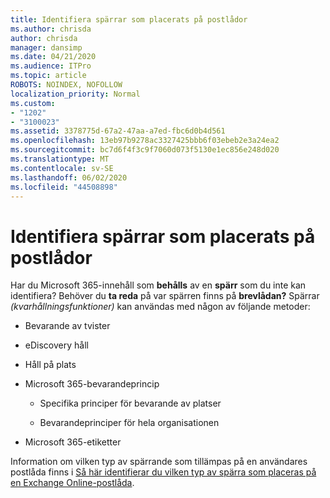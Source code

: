 ```yaml
---
title: Identifiera spärrar som placerats på postlådor
ms.author: chrisda
author: chrisda
manager: dansimp
ms.date: 04/21/2020
ms.audience: ITPro
ms.topic: article
ROBOTS: NOINDEX, NOFOLLOW
localization_priority: Normal
ms.custom:
- "1202"
- "3100023"
ms.assetid: 3378775d-67a2-47aa-a7ed-fbc6d0b4d561
ms.openlocfilehash: 13eb97b9278ac3327425bbb6f03ebeb2e3a24ea2
ms.sourcegitcommit: bc7d6f4f3c9f7060d073f5130e1ec856e248d020
ms.translationtype: MT
ms.contentlocale: sv-SE
ms.lasthandoff: 06/02/2020
ms.locfileid: "44508898"
---
```

# <a name="identify-holds-placed-on-mailboxes"></a>Identifiera spärrar som placerats på postlådor

Har du Microsoft 365-innehåll som **behålls** av en **spärr** som du inte kan identifiera? Behöver du **ta reda** på var spärren finns på **brevlådan?** Spärrar *(kvarhållningsfunktioner)* kan användas med någon av följande metoder:
  
- Bevarande av tvister

- eDiscovery håll

- Håll på plats

- Microsoft 365-bevarandeprincip 

  - Specifika principer för bevarande av platser

  - Bevarandeprinciper för hela organisationen

- Microsoft 365-etiketter

Information om vilken typ av spärrande som tillämpas på en användares postlåda finns i [Så här identifierar du vilken typ av spärra som placeras på en Exchange Online-postlåda](https://docs.microsoft.com/microsoft-365/compliance/identify-a-hold-on-an-exchange-online-mailbox).
